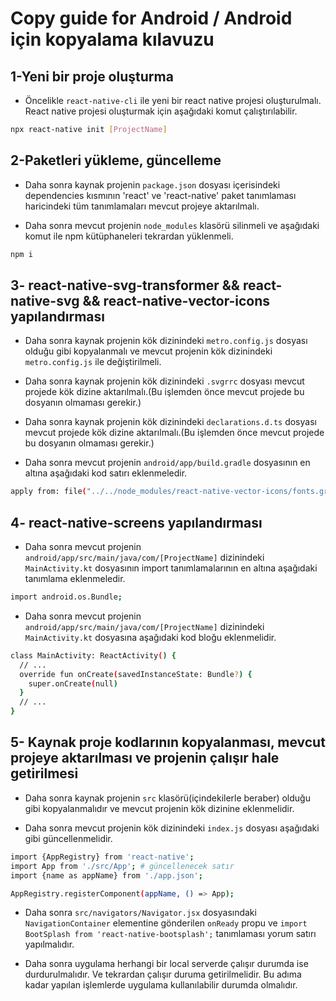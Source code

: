 # Copy guide for Android / Android için kopyalama kılavuzu

## 1-Yeni bir proje oluşturma

- Öncelikle `react-native-cli` ile yeni bir react native projesi oluşturulmalı. React native projesi oluşturmak için aşağıdaki komut çalıştırılabilir.

```bash
npx react-native init [ProjectName]
```

## 2-Paketleri yükleme, güncelleme

- Daha sonra kaynak projenin `package.json` dosyası içerisindeki dependencies kısmının 'react' ve 'react-native' paket tanımlaması haricindeki tüm tanımlamaları mevcut projeye aktarılmalı.

- Daha sonra mevcut projenin `node_modules` klasörü silinmeli ve aşağıdaki komut ile npm kütüphaneleri tekrardan yüklenmeli.

```bash
npm i
```

## 3- react-native-svg-transformer && react-native-svg && react-native-vector-icons yapılandırması

- Daha sonra kaynak projenin kök dizinindeki `metro.config.js` dosyası olduğu gibi kopyalanmalı ve mevcut projenin kök dizinindeki `metro.config.js` ile değiştirilmeli.

- Daha sonra kaynak projenin kök dizinindeki `.svgrrc` dosyası mevcut projede kök dizine aktarılmalı.(Bu işlemden önce mevcut projede bu dosyanın olmaması gerekir.)

- Daha sonra kaynak projenin kök dizinindeki `declarations.d.ts` dosyası mevcut projede kök dizine aktarılmalı.(Bu işlemden önce mevcut projede bu dosyanın olmaması gerekir.)

- Daha sonra mevcut projenin `android/app/build.gradle` dosyasının en altına aşağıdaki kod satırı eklenmeledir.

```bash
apply from: file("../../node_modules/react-native-vector-icons/fonts.gradle")
```

## 4- react-native-screens yapılandırması

- Daha sonra mevcut projenin `android/app/src/main/java/com/[ProjectName]` dizinindeki `MainActivity.kt` dosyasının import tanımlamalarının en altına aşağıdaki tanımlama eklenmeledir.

```bash
import android.os.Bundle;
```

- Daha sonra mevcut projenin `android/app/src/main/java/com/[ProjectName]` dizinindeki `MainActivity.kt` dosyasına aşağıdaki kod bloğu eklenmelidir.

```bash
class MainActivity: ReactActivity() {
  // ...
  override fun onCreate(savedInstanceState: Bundle?) {
    super.onCreate(null)
  }
  // ...
}
```

## 5- Kaynak proje kodlarının kopyalanması, mevcut projeye aktarılması ve projenin çalışır hale getirilmesi

- Daha sonra kaynak projenin `src` klasörü(içindekilerle beraber) olduğu gibi kopyalanmalıdır ve mevcut projenin kök dizinine eklenmelidir.

- Daha sonra mevcut projenin kök dizinindeki `index.js` dosyası aşağıdaki gibi güncellenmelidir.

```bash
import {AppRegistry} from 'react-native';
import App from './src/App'; # güncellenecek satır
import {name as appName} from './app.json';

AppRegistry.registerComponent(appName, () => App);
```

- Daha sonra `src/navigators/Navigator.jsx` dosyasındaki `NavigationContainer` elementine gönderilen `onReady` propu ve `import BootSplash from 'react-native-bootsplash';` tanımlaması yorum satırı yapılmalıdır.

- Daha sonra uygulama herhangi bir local serverde çalışır durumda ise durdurulmalıdır. Ve tekrardan çalışır duruma getirilmelidir. Bu adıma kadar yapılan işlemlerde uygulama kullanılabilir durumda olmalıdır.
